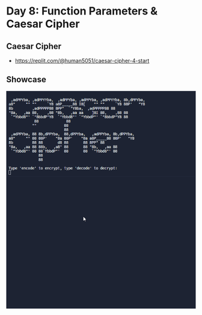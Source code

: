 # Day 8: Function Parameters & Caesar Cipher


## Caesar Cipher

- https://replit.com/@human5051/caesar-cipher-4-start

## Showcase

![Caesar_gif](caesar_cipher.gif)
